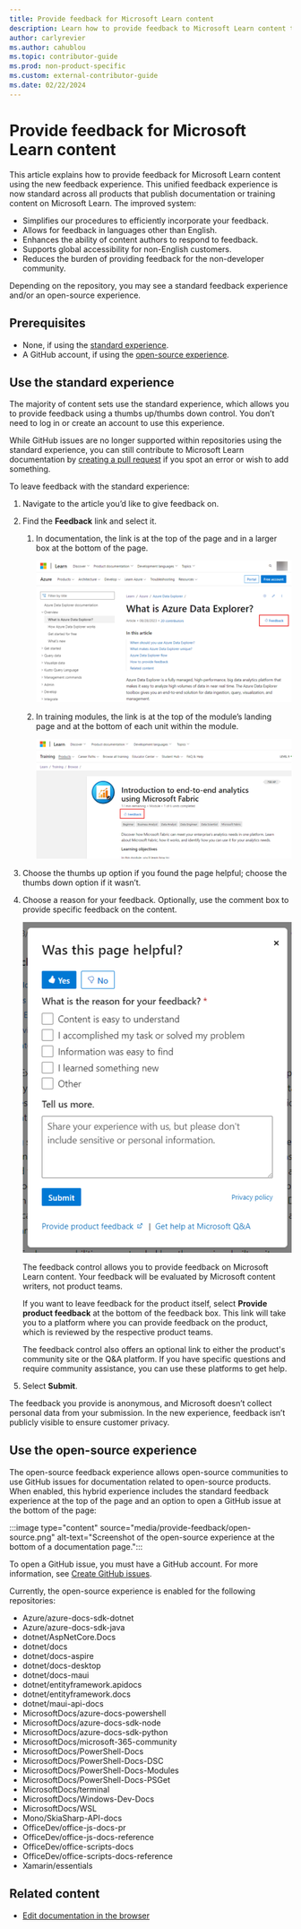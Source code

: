 ```yaml
---
title: Provide feedback for Microsoft Learn content
description: Learn how to provide feedback to Microsoft Learn content teams using the new feedback experience for documentation and training content.
author: carlyrevier
ms.author: cahublou
ms.topic: contributor-guide
ms.prod: non-product-specific
ms.custom: external-contributor-guide
ms.date: 02/22/2024
---
```


# Provide feedback for Microsoft Learn content

This article explains how to provide feedback for Microsoft Learn content using the new feedback experience. This unified feedback experience is now standard across all products that publish documentation or training content on Microsoft Learn. The improved system:

- Simplifies our procedures to efficiently incorporate your feedback.
- Allows for feedback in languages other than English.
- Enhances the ability of content authors to respond to feedback.
- Supports global accessibility for non-English customers.
- Reduces the burden of providing feedback for the non-developer community.

Depending on the repository, you may see a standard feedback experience and/or an open-source experience.

## Prerequisites

- None, if using the [standard experience](link).
- A GitHub account, if using the [open-source experience](link).

## Use the standard experience

The majority of content sets use the standard experience, which allows you to provide feedback using a thumbs up/thumbs down control. You don’t need to log in or create an account to use this experience.

While GitHub issues are no longer supported within repositories using the standard experience, you can still contribute to Microsoft Learn documentation by [creating a pull request](how-to-write-quick-edits.md) if you spot an error or wish to add something.

To leave feedback with the standard experience:

1. Navigate to the article you’d like to give feedback on.
1. Find the **Feedback** link and select it.
    1. In documentation, the link is at the top of the page and in a larger box at the bottom of the page.

        ![Screenshot of the feedback link at the top of a documentation page.](media/provide-feedback/feedback-link.png)

    1. In training modules, the link is at the top of the module’s landing page and at the bottom of each unit within the module.

        ![Screenshot of the feedback link at the top of a training module.](media/provide-feedback/feedback-link-training.png)

1. Choose the thumbs up option if you found the page helpful; choose the thumbs down option if it wasn’t.
1. Choose a reason for your feedback. Optionally, use the comment box to provide specific feedback on the content.

    ![Screenshot of the feedback control.](media/provide-feedback/feedback-box.png)

    The feedback control allows you to provide feedback on Microsoft Learn content. Your feedback will be evaluated by Microsoft content writers, not product teams.

    If you want to leave feedback for the product itself, select **Provide product feedback** at the bottom of the feedback box. This link will take you to a platform where you can provide feedback on the product, which is reviewed by the respective product teams.

    The feedback control also offers an optional link to either the product's community site or the Q&A platform. If you have specific questions and require community assistance, you can use these platforms to get help.

1. Select **Submit**.

The feedback you provide is anonymous, and Microsoft doesn’t collect personal data from your submission. In the new experience, feedback isn’t publicly visible to ensure customer privacy.  

## Use the open-source experience

The open-source feedback experience allows open-source communities to use GitHub issues for documentation related to open-source products. When enabled, this hybrid experience includes the standard feedback experience at the top of the page and an option to open a GitHub issue at the bottom of the page:

:::image type="content" source="media/provide-feedback/open-source.png" alt-text="Screenshot of the open-source experience at the bottom of a documentation page.":::

To open a GitHub issue, you must have a GitHub account. For more information, see [Create GitHub issues](how-to-create-github-issues.md).

Currently, the open-source experience is enabled for the following repositories:

- Azure/azure-docs-sdk-dotnet
- Azure/azure-docs-sdk-java
- dotnet/AspNetCore.Docs
- dotnet/docs
- dotnet/docs-aspire
- dotnet/docs-desktop
- dotnet/docs-maui
- dotnet/entityframework.apidocs
- dotnet/entityframework.docs
- dotnet/maui-api-docs
- MicrosoftDocs/azure-docs-powershell
- MicrosoftDocs/azure-docs-sdk-node
- MicrosoftDocs/azure-docs-sdk-python
- MicrosoftDocs/microsoft-365-community
- MicrosoftDocs/PowerShell-Docs
- MicrosoftDocs/PowerShell-Docs-DSC
- MicrosoftDocs/PowerShell-Docs-Modules
- MicrosoftDocs/PowerShell-Docs-PSGet
- MicrosoftDocs/terminal
- MicrosoftDocs/Windows-Dev-Docs
- MicrosoftDocs/WSL
- Mono/SkiaSharp-API-docs
- OfficeDev/office-js-docs-pr
- OfficeDev/office-js-docs-reference
- OfficeDev/office-scripts-docs
- OfficeDev/office-scripts-docs-reference
- Xamarin/essentials

## Related content

- [Edit documentation in the browser](how-to-write-quick-edits.md)